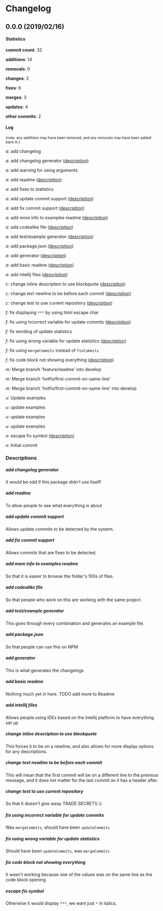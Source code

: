 # Changelog
## 0.0.0 (2019/02/16)
#### Statistics
**commit count**: 32

**additions**: 14

**removals**: 0

**changes**: 3

**fixes**: 6

**merges**: 3

**updates**: 4

**other commits**: 2

#### Log
<small>(note: any additions may have been removed, and any removals may have been added back in.)</small>

*a:* add changelog

*a:* add changelog generator ([description](#add-changelog-generator-22))

*a:* add warning for using arguments

*a:* add readme ([description](#add-readme-22))

*a:* add fixes to statistics

*a:* add update commit support ([description](#add-update-commit-support-22))

*a:* add fix commit support ([description](#add-fix-commit-support-22))

*a:* add more info to examples readme ([description](#add-more-info-to-examples-readme-22))

*a:* add codealike file ([description](#add-codealike-file-22))

*a:* add test/example generator ([description](#add-testexample-generator-22))

*a:* add package.json ([description](#add-packagejson-22))

*a:* add generator ([description](#add-generator-22))

*a:* add basic readme ([description](#add-basic-readme-22))

*a:* add intellij files ([description](#add-intellij-files-22))

*c:* change inline description to use blockquote ([description](#change-inline-description-to-use-blockquote-22))

*c:* change text newline to be before each commit ([description](#change-text-newline-to-be-before-each-commit-22))

*c:* change test to use current repository ([description](#change-test-to-use-current-repository-22))

*f:* fix displaying `***` by using html escape char

*f:* fix using incorrect variable for update commits ([description](#fix-using-incorrect-variable-for-update-commits-22))

*f:* fix wording of update statistics

*f:* fix using wrong variable for update statistics ([description](#fix-using-wrong-variable-for-update-statistics-22))

*f:* fix using `mergeCommits` instead of `fixCommits`

*f:* fix code block not showing everything ([description](#fix-code-block-not-showing-everything-22))

*m:* Merge branch 'feature/readme' into develop

*m:* Merge branch 'hotfix/first-commit-on-same-line'

*m:* Merge branch 'hotfix/first-commit-on-same-line' into develop

*u:* Update examples

*u:* update examples

*u:* update examples

*u:* update examples

*o:* escape fix symbol ([description](#escape-fix-symbol-22))

*o:* Initial commit
### Descriptions
##### add changelog generator
It would be odd if this package didn't use itself!                    
##### add readme
To allow people to see what everything is about
##### add update commit support
Allows update commits to be detected by the system.
##### add fix commit support
Allows commits that are fixes to be detected.
##### add more info to examples readme
So that it is easier to browse the folder's 100s of files.
##### add codealike file
So that people who work on this are working with the same project.
##### add test/example generator
This goes through every combination and generates an example file.
##### add package.json
So that people can use this on NPM
##### add generator
This is what generates the changelogs
##### add basic readme
Nothing much yet in here. TODO add more to Readme
##### add intellij files
Allows people using IDEs based on the Intellij platform to have everything set up
##### change inline description to use blockquote
This forces it to be on a newline, and also allows for more display options for any descriptions.
##### change text newline to be before each commit
This will mean that the first commit will be on a different line to the previous message, and it does not matter for the last commit as it has a header after.
##### change test to use current repository
So that it doesn't give away TRADE SECRETS 🤐
##### fix using incorrect variable for update commits
Was `mergeCommits`, should have been `updateCommits`
##### fix using wrong variable for update statistics
Should have been `updateCommits`, was `mergeCommits`
##### fix code block not showing everything
It wasn't working because one of the values was on the same line as the code block opening.
##### escape fix symbol
Otherwise it would display `***`, we want just `*` in italics.
